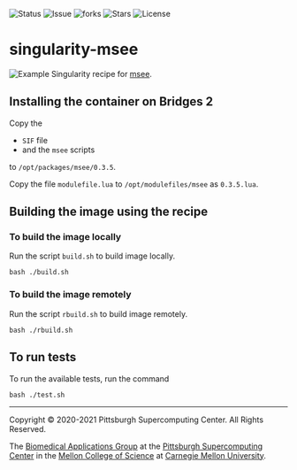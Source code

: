 ![Status](https://github.com/pscedu/singularity-msee/actions/workflows/main.yml/badge.svg)
![Issue](https://img.shields.io/github/issues/pscedu/singularity-msee)
![forks](https://img.shields.io/github/forks/pscedu/singularity-msee)
![Stars](https://img.shields.io/github/stars/pscedu/singularity-msee)
![License](https://img.shields.io/github/license/pscedu/singularity-msee)

# singularity-msee

![Example](https://cloud.githubusercontent.com/assets/157338/10902801/531ba216-823d-11e5-87ac-986b8d5ea4cc.png)
Singularity recipe for [msee](https://www.npmjs.com/package/msee).

## Installing the container on Bridges 2
Copy the

* `SIF` file
* and the `msee` scripts

to `/opt/packages/msee/0.3.5`.

Copy the file `modulefile.lua` to `/opt/modulefiles/msee` as `0.3.5.lua`.

## Building the image using the recipe
### To build the image locally
Run the script `build.sh` to build image locally.

```
bash ./build.sh
```

### To build the image remotely
Run the script `rbuild.sh` to build image remotely.

```
bash ./rbuild.sh
```

## To run tests
To run the available tests, run the command

```
bash ./test.sh
```

---
Copyright © 2020-2021 Pittsburgh Supercomputing Center. All Rights Reserved.

The [Biomedical Applications Group](https://www.psc.edu/biomedical-applications/) at the [Pittsburgh Supercomputing
Center](http://www.psc.edu) in the [Mellon College of Science](https://www.cmu.edu/msees/) at [Carnegie Mellon University](http://www.cmu.edu).

